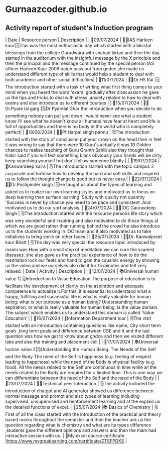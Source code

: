  # Gurnaazcoder.github.io
## Activity report of student's Induction program

| Date | Resource person | Description |
| 📍09/07/2024 | 👩‍💼IAS Harleen kaur|🗒This was the most enthusiastic day which started with a blissful blessings from the college Gurudwara with shabad kirtan and then the day started in the auditorium with the insightful message by the X principle and then the principal and the message continued by the special person IAS officer Harleen Kaur 2006 batch pass out from gndec she made us understand different type of skills that would help a student to deal with both academic and other social difficulties|
| 📍11/07/2024 | 👨‍💼Dr.HS Rai |🗒The introduction started with a task of writing what first thing comes to your mind when you heard the word 'exam 'gradually after disscussion he gave us the tips and tricks to deal with stress ,anxiety related to how to deal with exams and also introduce us to different courses |
| 📍15/07/2024 | 👨‍💼Dr.Pyare lal garg |🗒Dr Pyarelal Ghar the introduction when you decide to do something nobody can put you down I would never see what a student know I'll see what he doesn't know all humans have fear at heart and life is full of opportunities and there is no body in the world who is completely perfect|
| 📍18/06/2024 | 👨‍💼Pf.Harpal singh pannu | 🗒The introduction started with the story of conclusion put your crown on the head then in feet it was wrong to say that there were 10 Guru's actually it was 10 Golden chances to realise teaching of Guru Granth Sahib also they thought that Kabir said if you will text something black obviously your hands will be dirty keep searching yourself but don't follow someone blindly.|
| 📍19/07/2024 | 👧Kanwardeep kalra | 🗒The introduction started with the topic campus 2 corporate and tortoise how to develop the hard and soft skills and inspired us to follow the thought change is good but its never easy.|
| 📍22/07/2024 | 👨‍💼Dr.Pushpinder singh |🗒He taught us about the types of learning  and asked us to realize our own learning styles and motivated us to focus on deep learning then surface learning 'Study with quality not quantity 'Success is never by chance you need to be pace and consistent .And motivated us to do our sort analysis. 
| 📍24/07/2024 | 👨‍💼IOC Gauravdeep Singh | 🗒The introduction started with the resource persons life story which was very wonderful and inspiring and also motivated to do those things at which we are good rather than running behind the crowd he also introduce us to the students working in IOC team and it also motivated as to take initiatives to bring smile on other faces.|
| 📍25/07/2024 | 👩‍💼Dr. Kanwalpreet kaur Bhatt | 🗒The day was very special the resource topic introduced by maam was How with a small step of meditation we can cure the scariest diseases. she also gave us the practical  experience of how to do the meditation lock our feets and hand to gain the causmic energy by showing us the video and we ourselves also did it for 15 minutes and felt very relaxed. 
| Date | Activity | Description |
| 📌12/07/2024 | 📚Universal human value 1| 🗒Introduction to Value Education The purpose of education is to facilitate the development of clarity on the aspiration and adequate competence to actualize it.For this, it is essential to understand what a happy, fulfilling and successful life is what is really valuable for human being; what is our purpose as a human being? Understanding human aspiration, or what is really valuable for human being, is the value domain. The subject which enables us to understand this domain is called ‘Value Education’  |
| 📌16/07/2024 | 🏢Information Department tour | 🗒The visit started with an introduction containing questions like name, City short term goals ,long term goals and difference between CSE and It and the last question was how we get to know about gndce and then we visited different labs and also the training and placement cell.|
| 📌17/07/2024 | 📚Universal human value 2|🗒Understanding the Human Being. The Needs of the Self and the Body The need of the Self is happiness (e.g. feeling of respect leading to happiness) while the need of the Body is physical facility (e.g. food). All the needs related to the Self are continuous in time while all the needs related to the Body are required for a limited time. This is one way we can differentiate between the need of the Self and the need of the Body |
| 📌23/07/2024 | 👨‍🎓Technical peer interaction | 🗒The activity included the introduction of chatgpt and AI generator showed us difference between normal message and prompt and also types of learning including supervised. unsupervised and reinforcement learning and at the explain us the detailed functions of excel. 
| 📌25/07/2024 |📚 Basics of Chemistry | 🗒First of all the class started with the introduction of the practical and theory based marks throughout the semester and then the teacher ask us the question regarding what is chemistry and what are its types difference ,students gave the different opinions and answers and  then the mam had interactive session with us.
 | 📩My excel course certificate |https://www.mygreatlearning.com/certificate/ZTSFPDKS |
